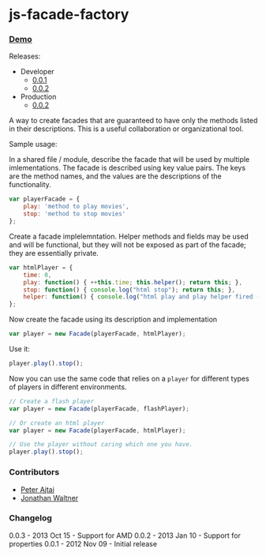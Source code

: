 js-facade-factory
=================

### [Demo](http://solid-stack.github.io/js-facade-factory/tests/sample/)

Releases:

* Developer
    * [0.0.1](http://solid-stack.github.com/js-facade-factory/builds/jsff.0.0.1.js)
    * [0.0.2](http://solid-stack.github.com/js-facade-factory/builds/jsff.0.0.2.js)
* Production
    * [0.0.2](http://solid-stack.github.com/js-facade-factory/builds/jsff.0.0.2.min.js)
    

A way to create facades that are guaranteed to have only the methods listed in their descriptions. This is a useful
collaboration or organizational tool.

Sample usage:

In a shared file / module, describe the facade that will be used by multiple imlementations. The facade is described
using key value pairs. The keys are the method names, and the values are the descriptions of the functionality.

```javascript
var playerFacade = {
    play: 'method to play movies',
    stop: 'method to stop movies'
};
```

Create a facade implelemntation. Helper methods and fields may be used and will be functional, but they will not be
exposed as part of the facade; they are essentially private.

```javascript
var htmlPlayer = {
    time: 0,
    play: function() { ++this.time; this.helper(); return this; },
    stop: function() { console.log("html stop"); return this; },
    helper: function() { console.log("html play and play helper fired - time is now: " + this.time); },
};
```

Now create the facade using its description and implementation

```javascript
var player = new Facade(playerFacade, htmlPlayer);
```

Use it:

```javascript
player.play().stop();
```

Now you can use the same code that relies on a `player` for different types of players in different environments.

```javascript
// Create a flash player
var player = new Facade(playerFacade, flashPlayer);

// Or create an html player
var player = new Facade(playerFacade, htmlPlayer);

// Use the player without caring which one you have.
player.play().stop();
```

### Contributors
* [Peter Ajtai](https://github.com/pajtai)
* [Jonathan Waltner](https://github.com/uselessinfo)

### Changelog
0.0.3 - 2013 Oct 15 - Support for AMD
0.0.2 - 2013 Jan 10 - Support for properties
0.0.1 - 2012 Nov 09 - Initial release
